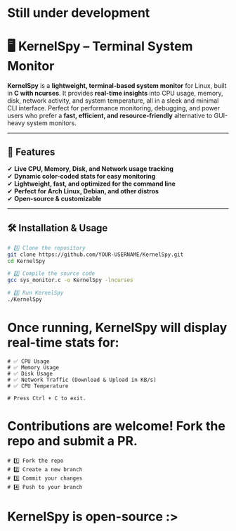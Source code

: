 # Still under development

# 🖥️ KernelSpy – Terminal System Monitor  

**KernelSpy** is a **lightweight, terminal-based system monitor** for Linux, built in **C with ncurses**. It provides **real-time insights** into CPU usage, memory, disk, network activity, and system temperature, all in a sleek and minimal CLI interface. Perfect for performance monitoring, debugging, and power users who prefer a **fast, efficient, and resource-friendly** alternative to GUI-heavy system monitors.  

---

## 🚀 Features  
✔ **Live CPU, Memory, Disk, and Network usage tracking**  
✔ **Dynamic color-coded stats for easy monitoring**  
✔ **Lightweight, fast, and optimized for the command line**  
✔ **Perfect for Arch Linux, Debian, and other distros**  
✔ **Open-source & customizable**  

---

## 🛠️ Installation & Usage  
```bash
# 1️⃣ Clone the repository
git clone https://github.com/YOUR-USERNAME/KernelSpy.git
cd KernelSpy

# 2️⃣ Compile the source code
gcc sys_monitor.c -o KernelSpy -lncurses

# 3️⃣ Run KernelSpy
./KernelSpy
```
# Once running, KernelSpy will display real-time stats for:
```
# ✅ CPU Usage  
# ✅ Memory Usage  
# ✅ Disk Usage  
# ✅ Network Traffic (Download & Upload in KB/s)  
# ✅ CPU Temperature  

# Press Ctrl + C to exit.  
```

# Contributions are welcome! Fork the repo and submit a PR.
```
# 1️⃣ Fork the repo  
# 2️⃣ Create a new branch  
# 3️⃣ Commit your changes  
# 4️⃣ Push to your branch  
```
# KernelSpy is open-source :> 

